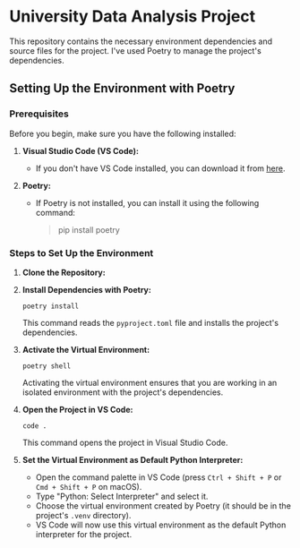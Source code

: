 
# University Data Analysis Project

This repository contains the necessary environment dependencies and source files for the project. I've used Poetry to manage the project's dependencies.

## Setting Up the Environment with Poetry

### Prerequisites

Before you begin, make sure you have the following installed:

1.  **Visual Studio Code (VS Code):**
    
    -   If you don't have VS Code installed, you can download it from [here](https://code.visualstudio.com/).
2.  **Poetry:**
    
    -   If Poetry is not installed, you can install it using the following command:
		> pip install poetry

### Steps to Set Up the Environment

1.  **Clone the Repository:**
    
2.  **Install Dependencies with Poetry:**
   
    `poetry install` 
    
    This command reads the `pyproject.toml` file and installs the project's dependencies.
    
3.  **Activate the Virtual Environment:**
    
    `poetry shell` 
    
    Activating the virtual environment ensures that you are working in an isolated environment with the project's dependencies.
    
4.  **Open the Project in VS Code:**
    
    `code .` 
    
    This command opens the project in Visual Studio Code.
    
5.  **Set the Virtual Environment as Default Python Interpreter:**
    
    -   Open the command palette in VS Code (press `Ctrl + Shift + P` or `Cmd + Shift + P` on macOS).
    -   Type "Python: Select Interpreter" and select it.
    -   Choose the virtual environment created by Poetry (it should be in the project's `.venv` directory).
    -   VS Code will now use this virtual environment as the default Python interpreter for the project.
